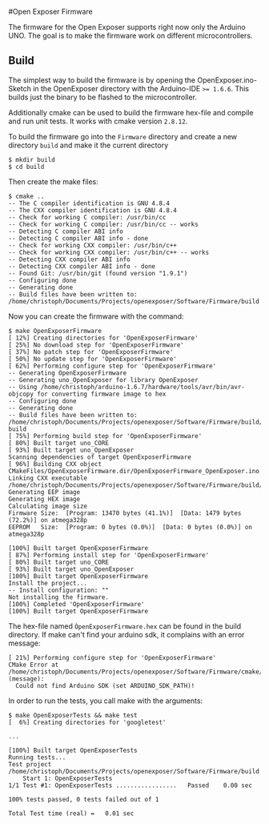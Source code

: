 #Open Exposer Firmware

The firmware for the Open Exposer supports right now only the Arduino UNO. The goal is to make the firmware work on different microcontrollers.

## Build

The simplest way to build the firmware is by opening the OpenExposer.ino-Sketch in the OpenExposer directory with the Arduino-IDE `>= 1.6.6`. This builds just the binary to be flashed to the microcontroller. 

Additionally cmake can be used to build the firmware hex-file and compile and run unit tests. It works with cmake version `2.8.12`.

To build the firmware go into the `Firmware` directory and create a new directory `build` and make it the current directory

    $ mkdir build
    $ cd build

Then create the make files:

    $ cmake ..
    -- The C compiler identification is GNU 4.8.4
    -- The CXX compiler identification is GNU 4.8.4
    -- Check for working C compiler: /usr/bin/cc
    -- Check for working C compiler: /usr/bin/cc -- works
    -- Detecting C compiler ABI info
    -- Detecting C compiler ABI info - done
    -- Check for working CXX compiler: /usr/bin/c++
    -- Check for working CXX compiler: /usr/bin/c++ -- works
    -- Detecting CXX compiler ABI info
    -- Detecting CXX compiler ABI info - done
    -- Found Git: /usr/bin/git (found version "1.9.1") 
    -- Configuring done
    -- Generating done
    -- Build files have been written to: /home/christoph/Documents/Projects/openexposer/Software/Firmware/build

Now you can create the firmware with the command:

    $ make OpenExposerFirmware
    [ 12%] Creating directories for 'OpenExposerFirmware'
    [ 25%] No download step for 'OpenExposerFirmware'
    [ 37%] No patch step for 'OpenExposerFirmware'
    [ 50%] No update step for 'OpenExposerFirmware'
    [ 62%] Performing configure step for 'OpenExposerFirmware'
    -- Generating OpenExposerFirmware
    -- Generating uno_OpenExposer for library OpenExposer
    -- Using /home/christoph/arduino-1.6.7/hardware/tools/avr/bin/avr-objcopy for converting firmware image to hex
    -- Configuring done
    -- Generating done
    -- Build files have been written to: /home/christoph/Documents/Projects/openexposer/Software/Firmware/build/OpenExposerFirmware/src/OpenExposerFirmware-build
    [ 75%] Performing build step for 'OpenExposerFirmware'
    [ 80%] Built target uno_CORE
    [ 93%] Built target uno_OpenExposer
    Scanning dependencies of target OpenExposerFirmware
    [ 96%] Building CXX object CMakeFiles/OpenExposerFirmware.dir/OpenExposerFirmware_OpenExposer.ino.cpp.obj
    Linking CXX executable /home/christoph/Documents/Projects/openexposer/Software/Firmware/build/OpenExposerFirmware.elf
    Generating EEP image
    Generating HEX image
    Calculating image size
    Firmware Size:  [Program: 13470 bytes (41.1%)]  [Data: 1479 bytes (72.2%)] on atmega328p
    EEPROM   Size:  [Program: 0 bytes (0.0%)]  [Data: 0 bytes (0.0%)] on atmega328p
    
    [100%] Built target OpenExposerFirmware
    [ 87%] Performing install step for 'OpenExposerFirmware'
    [ 80%] Built target uno_CORE
    [ 93%] Built target uno_OpenExposer
    [100%] Built target OpenExposerFirmware
    Install the project...
    -- Install configuration: ""
    Not installing the firmware.
    [100%] Completed 'OpenExposerFirmware'
    [100%] Built target OpenExposerFirmware

The hex-file named `ÒpenExposerFirmware.hex` can be found in the build directory.
If make can't find your arduino sdk, it complains with an error message:

    [ 21%] Performing configure step for 'OpenExposerFirmware'
    CMake Error at /home/christoph/Documents/Projects/openexposer/Software/Firmware/cmake/ArduinoToolchain.cmake:83 (message):
      Could not find Arduino SDK (set ARDUINO_SDK_PATH)!





In order to run the tests, you call make with the arguments:

    $ make OpenExposerTests && make test
    [  6%] Creating directories for 'googletest'
   
    ...
    
    [100%] Built target OpenExposerTests
    Running tests...
    Test project /home/christoph/Documents/Projects/openexposer/Software/Firmware/build
        Start 1: OpenExposerTests
    1/1 Test #1: OpenExposerTests .................   Passed    0.00 sec
    
    100% tests passed, 0 tests failed out of 1
    
    Total Test time (real) =   0.01 sec



